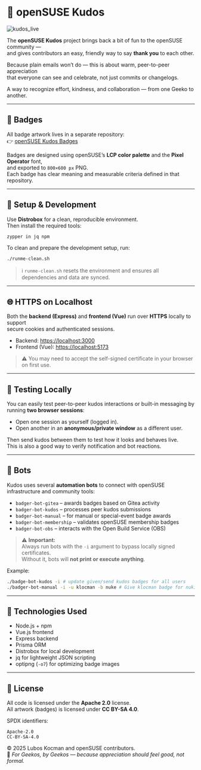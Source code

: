 # 💚 openSUSE Kudos

![kudos_live](https://github.com/user-attachments/assets/556304c1-5b87-45ec-96dd-0ee7dd5f4ce2)

The **openSUSE Kudos** project brings back a bit of fun to the openSUSE community —  
and gives contributors an easy, friendly way to say **thank you** to each other.  

Because plain emails won’t do — this is about warm, peer-to-peer appreciation  
that everyone can see and celebrate, not just commits or changelogs.  

A way to recognize effort, kindness, and collaboration — from one Geeko to another.

---

## 🏅 Badges

All badge artwork lives in a separate repository:  
👉 [openSUSE Kudos Badges](https://github.com/openSUSE/kudos-badges)

Badges are designed using openSUSE’s **LCP color palette** and the **Pixel Operator** font,  
and exported to `800×600 px` PNG.  
Each badge has clear meaning and measurable criteria defined in that repository.

---

## 🧰 Setup & Development

Use **Distrobox** for a clean, reproducible environment.  
Then install the required tools:

```bash
zypper in jq npm
```

To clean and prepare the development setup, run:

```bash
./runme-clean.sh
```

> ℹ️ `runme-clean.sh` resets the environment and ensures all dependencies and data are synced.

---

## 🌐 HTTPS on Localhost

Both the **backend (Express)** and **frontend (Vue)** run over **HTTPS** locally to support  
secure cookies and authenticated sessions.

- Backend: <https://localhost:3000>  
- Frontend (Vue): <https://localhost:5173>  

> ⚠️ You may need to accept the self-signed certificate in your browser on first use.

---

## 🧪 Testing Locally

You can easily test peer-to-peer kudos interactions or built-in messaging by running **two browser sessions**:

- Open one session as yourself (logged in).  
- Open another in an **anonymous/private window** as a different user.  

Then send kudos between them to test how it looks and behaves live.  
This is also a good way to verify notification and bot reactions.

---

## 🤖 Bots

Kudos uses several **automation bots** to connect with openSUSE infrastructure and community tools:

- `badger-bot-gitea` – awards badges based on Gitea activity  
- `badger-bot-kudos` – processes peer kudos submissions  
- `badger-bot-manual` – for manual or special-event badge awards  
- `badger-bot-membership` – validates openSUSE membership badges  
- `badger-bot-obs` – interacts with the Open Build Service (OBS)

> ⚠️ **Important:**  
> Always run bots with the `-i` argument to bypass locally signed certificates.  
> Without it, bots will **not print or execute anything**.

Example:
```bash
./badge-bot-kudos -i # update given/send kudos badges for all users
./badger-bot-manual -i -u klocman -b nuke # Give klocman badge for nuking production
```

---

## 🧩 Technologies Used

- Node.js + npm  
- Vue.js frontend  
- Express backend  
- Prisma ORM  
- Distrobox for local development  
- jq for lightweight JSON scripting  
- optipng (`-o7`) for optimizing badge images  

---

## 🪪 License

All code is licensed under the **Apache 2.0** license.  
All artwork (badges) is licensed under **CC BY-SA 4.0**.  

SPDX identifiers:
```
Apache-2.0
CC-BY-SA-4.0
```

© 2025 Lubos Kocman and openSUSE contributors.  
💚 *For Geekos, by Geekos — because appreciation should feel good, not formal.*
